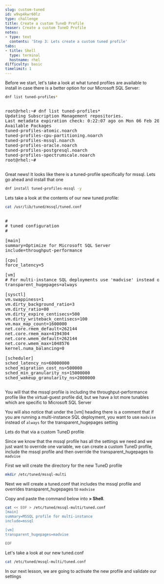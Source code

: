 ```yaml
---
slug: custom-tuned
id: w9vp4kwr60lz
type: challenge
title: Create a custom TuneD Profile
teaser: Create a custom TuneD Profile
notes:
- type: text
  contents: 'Step 3: Lets create a custom tuned profile'
tabs:
- title: Shell
  type: terminal
  hostname: rhel
difficulty: basic
timelimit: 1
---
```


Before we start, let's take a look at what tuned profiles are available to install in case there is a better option for our Microsoft SQL Server:

```bash
dnf list tuned-profiles*
```

<pre>

root@rhel:~# dnf list tuned-profiles*
Updating Subscription Management repositories.
Last metadata expiration check: 0:22:07 ago on Mon 06 Feb 2023 08:35:50 PM UTC.
Available Packages
tuned-profiles-atomic.noarch                                                          2.19.0-1.el9                                                 rhel-9-for-x86_64-appstream-rpms
tuned-profiles-cpu-partitioning.noarch                                                2.19.0-1.el9                                                 rhel-9-for-x86_64-baseos-rpms
tuned-profiles-mssql.noarch                                                           2.19.0-1.el9                                                 rhel-9-for-x86_64-appstream-rpms
tuned-profiles-oracle.noarch                                                          2.19.0-1.el9                                                 rhel-9-for-x86_64-appstream-rpms
tuned-profiles-postgresql.noarch                                                      2.19.0-1.el9                                                 rhel-9-for-x86_64-appstream-rpms
tuned-profiles-spectrumscale.noarch                                                   2.19.0-1.el9                                                 rhel-9-for-x86_64-appstream-rpms
root@rhel:~#

</pre>

Great news!  It looks like there is a tuned-profile specifically for mssql.  Lets go ahead and install that one

```bash
dnf install tuned-profiles-mssql -y
```

Lets take a look at the contents of our new tuned profile:

```bash
cat /usr/lib/tuned/mssql/tuned.conf
```

<pre>

#
# tuned configuration
#

[main]
summary=Optimize for Microsoft SQL Server
include=throughput-performance

[cpu]
force_latency=5

[vm]
# For multi-instance SQL deployments use 'madvise' instead of 'always'
transparent_hugepages=always

[sysctl]
vm.swappiness=1
vm.dirty_background_ratio=3
vm.dirty_ratio=80
vm.dirty_expire_centisecs=500
vm.dirty_writeback_centisecs=100
vm.max_map_count=1600000
net.core.rmem_default=262144
net.core.rmem_max=4194304
net.core.wmem_default=262144
net.core.wmem_max=1048576
kernel.numa_balancing=0

[scheduler]
sched_latency_ns=60000000
sched_migration_cost_ns=500000
sched_min_granularity_ns=15000000
sched_wakeup_granularity_ns=2000000

</pre>

You will that the mssql profile is including the throughput-performance profile like the virtual-guest profile did, but we have a lot more tunables which are specific to Microsoft SQL Server

You will also notice that under the [vm] heading there is a comment that if you are running a multi-instance SQL deployment, you want to use `madvise` instead of `always` for the transparent_hugepages setting

Lets do that via a custom TuneD profile

Since we know that the mssql profile has all the settings we need and we just want to override one variable, we can create a custom TuneD profile, include the mssql profile and then override the transparent_hugepages to `madvise`

First we will create the directory for the new TuneD profile

```bash
mkdir /etc/tuned/mssql-multi
```

Next we will create a tuned.conf that includes the mssql profile and overrides transparent_hugepages to `madvise`


Copy and paste the command below into __> Shell__.

```bash
cat << EOF > /etc/tuned/mssql-multi/tuned.conf
[main]
summary=MSSQL profile for multi-instance
include=mssql

[vm]
transparent_hugepages=madvise

EOF
```

Let's take a look at our new tuned.conf


```bash
cat /etc/tuned/mssql-multi/tuned.conf
```

In our next lesson, we are going to activate the new profile and validate our settings
